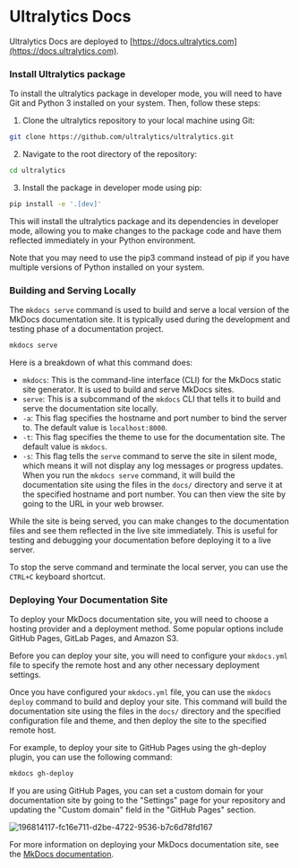 # Ultralytics Docs

Ultralytics Docs are deployed to [https://docs.ultralytics.com](https://docs.ultralytics.com).

### Install Ultralytics package

To install the ultralytics package in developer mode, you will need to have Git and Python 3 installed on your system.
Then, follow these steps:

1. Clone the ultralytics repository to your local machine using Git:

```bash
git clone https://github.com/ultralytics/ultralytics.git
```

2. Navigate to the root directory of the repository:

```bash
cd ultralytics
```

3. Install the package in developer mode using pip:

```bash
pip install -e '.[dev]'
```

This will install the ultralytics package and its dependencies in developer mode, allowing you to make changes to the
package code and have them reflected immediately in your Python environment.

Note that you may need to use the pip3 command instead of pip if you have multiple versions of Python installed on your
system.

### Building and Serving Locally

The `mkdocs serve` command is used to build and serve a local version of the MkDocs documentation site. It is typically
used during the development and testing phase of a documentation project.

```bash
mkdocs serve
```

Here is a breakdown of what this command does:

- `mkdocs`: This is the command-line interface (CLI) for the MkDocs static site generator. It is used to build and serve
  MkDocs sites.
- `serve`: This is a subcommand of the `mkdocs` CLI that tells it to build and serve the documentation site locally.
- `-a`: This flag specifies the hostname and port number to bind the server to. The default value is `localhost:8000`.
- `-t`: This flag specifies the theme to use for the documentation site. The default value is `mkdocs`.
- `-s`: This flag tells the `serve` command to serve the site in silent mode, which means it will not display any log
  messages or progress updates.
  When you run the `mkdocs serve` command, it will build the documentation site using the files in the `docs/` directory
  and serve it at the specified hostname and port number. You can then view the site by going to the URL in your web
  browser.

While the site is being served, you can make changes to the documentation files and see them reflected in the live site
immediately. This is useful for testing and debugging your documentation before deploying it to a live server.

To stop the serve command and terminate the local server, you can use the `CTRL+C` keyboard shortcut.

### Deploying Your Documentation Site

To deploy your MkDocs documentation site, you will need to choose a hosting provider and a deployment method. Some
popular options include GitHub Pages, GitLab Pages, and Amazon S3.

Before you can deploy your site, you will need to configure your `mkdocs.yml` file to specify the remote host and any
other necessary deployment settings.

Once you have configured your `mkdocs.yml` file, you can use the `mkdocs deploy` command to build and deploy your site.
This command will build the documentation site using the files in the `docs/` directory and the specified configuration
file and theme, and then deploy the site to the specified remote host.

For example, to deploy your site to GitHub Pages using the gh-deploy plugin, you can use the following command:

```bash
mkdocs gh-deploy
```

If you are using GitHub Pages, you can set a custom domain for your documentation site by going to the "Settings" page
for your repository and updating the "Custom domain" field in the "GitHub Pages" section.

![196814117-fc16e711-d2be-4722-9536-b7c6d78fd167](https://user-images.githubusercontent.com/26833433/210150206-9e86dcd7-10af-43e4-9eb2-9518b3799eac.png)

For more information on deploying your MkDocs documentation site, see
the [MkDocs documentation](https://www.mkdocs.org/user-guide/deploying-your-docs/).
